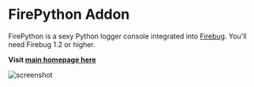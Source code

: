 # FirePython Addon

FirePython is a sexy Python logger console integrated into [Firebug][firebug]. You'll need Firebug 1.2 or higher.

**Visit [main homepage here][homepage]**

![screenshot][screenshot]

[screenshot]: http://github.com/darwin/firepython-addon/tree/master/support/screenshot.png?raw=true "FirePython in action"
[firebug]: https://addons.mozilla.org/en-US/firefox/addon/1843
[homepage]: http://github.com/darwin/firepython
